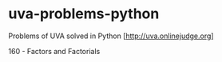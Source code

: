 # uva-problems-python
Problems of UVA solved in Python [http://uva.onlinejudge.org]

160 - Factors and Factorials
